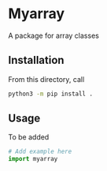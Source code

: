 # Myarray

A package for array classes

## Installation

From this directory, call

```bash
python3 -m pip install .
```

## Usage

To be added

```python
# Add example here
import myarray
```
